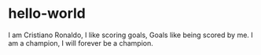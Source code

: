 # hello-world
I am Cristiano Ronaldo, I like scoring goals, Goals like being scored by me. I am a champion, I will forever be a champion.
